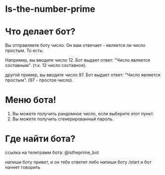 # Is-the-number-prime

# Что делает бот?
Вы отправляете боту число. Он вам отвечает - является ли число простым. То есть:

Например, вы вводите число 12.
Бот выдает ответ: "Число является составным". (т.к. 12 число составное).

другой пример, вы вводите число 97.
Бот выдает ответ: "Число является простым". (97 - простое число).

# Меню бота!
1) Вы можете получить рандомное число, если выберите этот пункт.
2) Вы можете получить сгенерированный пароль.

# Где найти бота?
ссылка на телеграмм бота: @istheprime_bot

напиши боту привет, и он тебе ответит
либо напиши боту /start и бот начнет говорить
